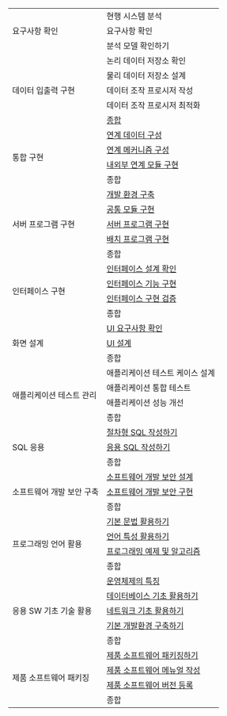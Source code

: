 <table>
    <tr>
        <td rowspan=3>요구사항 확인</td>
        <td>현행 시스템 분석</td>
    </tr>
    <tr>
        <td>요구사항 확인</td>
    </tr>
    <tr>
        <td>분석 모델 확인하기</td>
    </tr>
    <tr>
        <td rowspan=5>데이터 입출력 구현</td>
        <td>논리 데이터 저장소 확인</td>
    </tr>
    <tr>
        <td>물리 데이터 저장소 설계</td>
    </tr>
    <tr>
        <td>데이터 조작 프로시저 작성</td>
    </tr>
    <tr>
        <td>데이터 조작 프로시저 최적화</td>
    </tr>
    <tr>
        <td><a href="DataInputOutput/Summury.md"> 종합</a> </td>
    </tr>
    <tr>
        <td rowspan=4>통합 구현</td>
        <td><a href="IntegratedImplementation/linkedDataConfiguration.md">연계 데이터 구성</a></td>
    </tr>
    <tr>
        <td><a href="IntegratedImplementation/linkedMechanismConfiguration.md">연계 메커니즘 구성</a></td>
    </tr>
    <tr>
        <td><a href="IntegratedImplementation/implementInternalExternalLinkageModules.md">내외부 연계 모듈 구현</a></td>
    </tr>
    <tr>
        <td>종합</td>
    </tr>
    <tr>
        <td rowspan=5>서버 프로그램 구현</td>
        <td><a href="ServerProgramImplementation/developEnvImple.md">개발 환경 구축</a></td>
    </tr>
    <tr>
        <td><a href="ServerProgramImplementation/implementCommonModule.md">공통 모듈 구현</a></td>
    </tr>
    <tr>
        <td><a href="ServerProgramImplementation/serverProgramImple.md">서버 프로그램 구현</a></td>
    </tr>
    <tr>
        <td><a href="ServerProgramImplementation/batchProgramImple.md">배치 프로그램 구현</a></td>
    </tr>
    <tr>
        <td>종합</td>
    </tr>
    <tr>
        <td rowspan=4>인터페이스 구현</td>
        <td><a href="InterfaceImplementation/interfaceDesign.md">인터페이스 설계 확인</a></td>
    </tr>
    <tr>
        <td><a href="InterfaceImplementation/interfaceFuncImple.md">인터페이스 기능 구현</a></td>
    </tr>
    <tr>
        <td><a href="InterfaceImplementation/interfaceVerification.md">인터페이스 구현 검증</a></td>
    </tr>
    <tr>
        <td>종합</td>
    </tr>
    <tr>
        <td rowspan=3>화면 설계</td>
        <td><a href="ScreenDesign/UIrequirement.md">UI 요구사항 확인</a></td>
    </tr>
    <tr>
        <td><a href="ScreenDesign/UIDesign.md">UI 설계</a></td>
    </tr>
    <tr>
        <td>종합</td>
    </tr>
    <tr>
        <td rowspan=4>애플리케이션 테스트 관리</td>
        <td>애플리케이션 테스트 케이스 설계</td>
    </tr>
    <tr>
        <td>애플리케이션 통합 테스트</td>
    </tr>
    <tr>
        <td>애플리케이션 성능 개선</td>
    </tr>
    <tr>
        <td>종합</td>
    </tr>
    <tr>
        <td rowspan=3>SQL 응용</td>
        <td><a href="SQLApplication/proceduralSQL.md">절차형 SQL 작성하기</a></td>
    </tr>
    <tr>
        <td><a href="SQLApplication/SQLApplication.md">응용 SQL 작성하기</a></td>
    </tr>
    <tr>
        <td>종합</td>
    </tr>
    <tr>
        <td rowspan=3>소프트웨어 개발 보안 구축</td>
        <td><a href=".md">소프트웨어 개발 보안 설계</a></td>
    </tr>
    <tr>
        <td><a href=".md">소프트웨어 개발 보안 구현</a></td>
    </tr>
    <tr>
        <td>종합</td>
    </tr>
    <tr>
        <td rowspan=4>프로그래밍 언어 활용</td>
        <td><a href="ProgrammingLangAppli/basicGrammar.md">기본 문법 활용하기</a></td>
    </tr>
    <tr>
        <td><a href="ProgrammingLangAppli/languageFeature.md">언어 특성 활용하기</a></td>
    </tr>
    <tr>
        <td><a href="ProgrammingLangAppli/exampleAndAlgo.md">프로그래밍 예제 및 알고리즘</a></td>
    </tr>
    <tr>
        <td>종합</td>
    </tr>
    <tr>
        <td rowspan=5>응용 SW 기초 기술 활용</td>
        <td><a href="SWAppli/operatingSystem.md">운영체제의 특징</a></td>
    </tr>
    <tr>
        <td><a href="SWAppli/database.md">데이터베이스 기초 활용하기</a></td>
    </tr>
    <tr>
        <td><a href=".md">네트워크 기초 활용하기</a></td>
    </tr>
    <tr>
        <td><a href=".md">기본 개발환경 구축하기</a></td>
    </tr>
    <tr>
        <td>종합</td>
    </tr>
    <tr>
        <td rowspan=4>제품 소프트웨어 패키징</td>
        <td><a href=".md">제품 소프트웨어 패키징하기</a></td>
    </tr>
    <tr>
        <td><a href=".md">제품 소프트웨어 메뉴얼 작성</a></td>
    </tr>  
    <tr>
        <td><a href=".md">제품 소프트웨어 버전 등록</a></td>
    </tr>
    <tr>
        <td>종합</td>
    </tr>
</table>